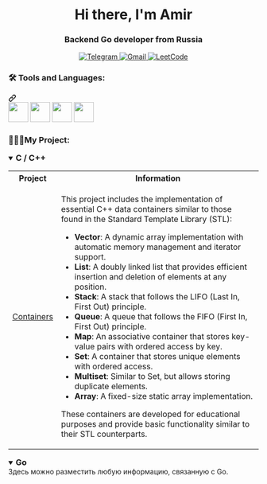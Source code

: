 <div id="header" align="center">
  <h1>
    Hi there, I'm Amir
  </h1>
  <h3>
    Backend Go developer from Russia
  </h3>
</div>

<div align="center">
  <a href="https://t.me/Flluff">
    <img src="https://img.shields.io/badge/Telegram-blue?style=for-the-badge&logo=Telegram&logoColor=black" alt="Telegram">
  </a>
  <a href="mailto:gumerovamirhan@gmail.com">
    <img src="https://img.shields.io/badge/Gmail-red?style=for-the-badge&logo=Gmail&logoColor=black" alt="Gmail">
  </a>
  <a href="https://leetcode.com/leathaho/">
    <img src="https://img.shields.io/badge/LeetCode-black?style=for-the-badge&logo=LeetCode&logoColor=white" alt="LeetCode">
  </a>
</div>

<div class="markdown-heading" dir="auto">
  <h3 align="left" class="heading-element" dir="auto">
    🛠 Tools and Languages:</h3>
  <a id="user-content--Tools and Languages" class="anchor" aria-label="Permalink: 🛠 Tools and Languages:" href="#-Tools and Languages">
    <svg class="octicon octicon-link" viewBox="0 0 16 16" version="1.1" width="16" height="16" aria-hidden="true">
      <path d="m7.775 3.275 1.25-1.25a3.5 3.5 0 1 1 4.95 4.95l-2.5 2.5a3.5 3.5 0 0 1-4.95 0 .751.751 0 0 1 .018-1.042.751.751 0 0 1 1.042-.018 1.998 1.998 0 0 0 2.83 0l2.5-2.5a2.002 2.002 0 0 0-2.83-2.83l-1.25 1.25a.751.751 0 0 1-1.042-.018.751.751 0 0 1-.018-1.042Zm-4.69 9.64a1.998 1.998 0 0 0 2.83 0l1.25-1.25a.751.751 0 0 1 1.042.018.751.751 0 0 1 .018 1.042l-1.25 1.25a3.5 3.5 0 1 1-4.95-4.95l2.5-2.5a3.5 3.5 0 0 1 4.95 0 .751.751 0 0 1-.018 1.042.751.751 0 0 1-1.042.018 1.998 1.998 0 0 0-2.83 0l-2.5 2.5a1.998 1.998 0 0 0 0 2.83Z">
      </path>
    </svg>
  </a>
</div>

<div align="left" dir="auto">
  <a>
            <img src="https://cdn.jsdelivr.net/gh/devicons/devicon@latest/icons/go/go-original-wordmark.svg" height="40" widht="40" /> 
  </a>
  <a>
            <img src="https://cdn.jsdelivr.net/gh/devicons/devicon@latest/icons/java/java-original-wordmark.svg"  height="40" widht="40" />
  </a>
  <a>
            <img src="https://cdn.jsdelivr.net/gh/devicons/devicon@latest/icons/postgresql/postgresql-original.svg" height="40" widht="40" />
  </a>
  <a>
            <img src="https://cdn.jsdelivr.net/gh/devicons/devicon@latest/icons/docker/docker-original.svg" height="40" widht="40" />
  </a>
</div>

<div class="markdown-heading" dir="auto">
  <h3 align="left" class="heading-element" dir="auto">
    👨🏼‍💻My Project:
  </h3>
</div>

<details open>
  <summary><h3 style="display: inline;"> С / С++ </h3></summary>
  <div>
    <table>
      <tr>
        <th align="center"> Project </th>
        <th align="center"> Information </th>
      </tr>
      <tr>
        <td> <a href="https://github.com/Amir1233/Containers"> Containers </a> </td>
        <td align="left"> 
    <p>This project includes the implementation of essential C++ data containers similar to those found in the Standard Template Library (STL):</p>

<ul>
  <li><strong>Vector</strong>: A dynamic array implementation with automatic memory management and iterator support.</li>
  <li><strong>List</strong>: A doubly linked list that provides efficient insertion and deletion of elements at any position.</li>
  <li><strong>Stack</strong>: A stack that follows the LIFO (Last In, First Out) principle.</li>
  <li><strong>Queue</strong>: A queue that follows the FIFO (First In, First Out) principle.</li>
  <li><strong>Map</strong>: An associative container that stores key-value pairs with ordered access by key.</li>
  <li><strong>Set</strong>: A container that stores unique elements with ordered access.</li>
  <li><strong>Multiset</strong>: Similar to Set, but allows storing duplicate elements.</li>
  <li><strong>Array</strong>: A fixed-size static array implementation.</li>
</ul>

<p>These containers are developed for educational purposes and provide basic functionality similar to their STL counterparts.</p> </td>
      </tr>
    </table>
  </div>
</details>

<details open>
  <summary><h3 style="display: inline;"> Go </h3></summary>
  <div>
    Здесь можно разместить любую информацию, связанную с Go.
  </div>
</details>
